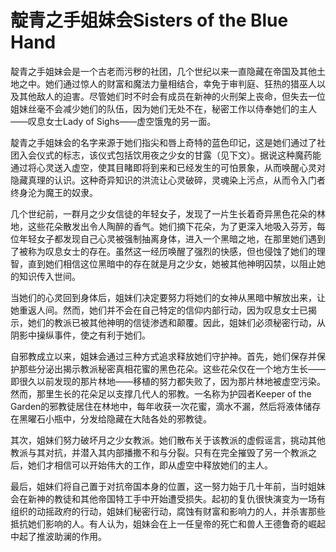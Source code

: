 # 靛青之手姐妹会Sisters of the Blue Hand 

靛青之手姐妹会是一个古老而污秽的社团，几个世纪以来一直隐藏在帝国及其他土地之中。她们通过惊人的财富和魔法力量相结合，幸免于审判庭、狂热的猎巫人以及其他敌人的迫害。尽管她们时不时会有成员在新神的火刑架上丧命，但失去一位姐妹丝毫不会减少她们的队伍，因为她们无处不在，秘密工作以侍奉她们的主人——叹息女士Lady
of Sighs——虚空饿鬼的另一面。

靛青之手姐妹会的名字来源于她们指尖和唇上奇特的蓝色印记，这是她们通过了社团入会仪式的标志，该仪式包括饮用夜之少女的甘露（见下文）。据说这种魔药能通过将心灵送入虚空，使其目睹即将到来和已经发生的可怕景象，从而唤醒心灵对隐藏真理的认识。这种奇异知识的洪流让心灵破碎，灵魂染上污点，从而令入门者终身沦为魔王的奴隶。

几个世纪前，一群月之少女信徒的年轻女子，发现了一片生长着奇异黑色花朵的林地，这些花朵散发出令人陶醉的香气。她们摘下花朵，为了更深入地吸入芬芳，每位年轻女子都发现自己心灵被强制抽离身体，进入一个黑暗之地，在那里她们遇到了被称为叹息女士的存在。虽然这一经历唤醒了强烈的快感，但也侵蚀了她们的理智，直到她们相信这位黑暗中的存在就是月之少女，她被其他神明囚禁，以阻止她的知识传入世间。

当她们的心灵回到身体后，姐妹们决定要努力将她们的女神从黑暗中解放出来，让她重返人间。然而，她们并不会在自己特定的信仰内部行动，因为叹息女士已揭示，她们的教派已被其他神明的信徒渗透和颠覆。因此，姐妹们必须秘密行动，从阴影中操纵事件，使之有利于她们。

自邪教成立以来，姐妹会通过三种方式追求释放她们守护神。首先，她们保存并保护那些分泌出揭示教派秘密真相花蜜的黑色花朵。这些花朵仅在一个地方生长——即很久以前发现的那片林地——移植的努力都失败了，因为那片林地被虚空污染。然而，那里生长的花朵足以支撑几代人的邪教。一名称为护园者Keeper
of the
Garden的邪教徒居住在林地中，每年收获一次花蜜，滴水不漏，然后将液体储存在黑曜石小瓶中，分发给隐藏在大陆各处的邪教徒。

其次，姐妹们努力破坏月之少女教派。她们散布关于该教派的虚假谣言，挑动其他教派与其对抗，并潜入其内部播撒不和与分裂。只有在完全摧毁了另一个教派之后，她们才相信可以开始伟大的工作，即从虚空中释放她们的主人。

最后，姐妹们将自己置于对抗帝国本身的位置，这一努力始于几十年前，当时姐妹会在新神的教徒和其他帝国特工手中开始遭受损失。起初的复仇很快演变为一场有组织的动摇政府的行动，姐妹们秘密行动，腐蚀有财富和影响力的人，并杀害那些抵抗她们影响的人。有人认为，姐妹会在上一任皇帝的死亡和兽人王德鲁奇的崛起中起了推波助澜的作用。
